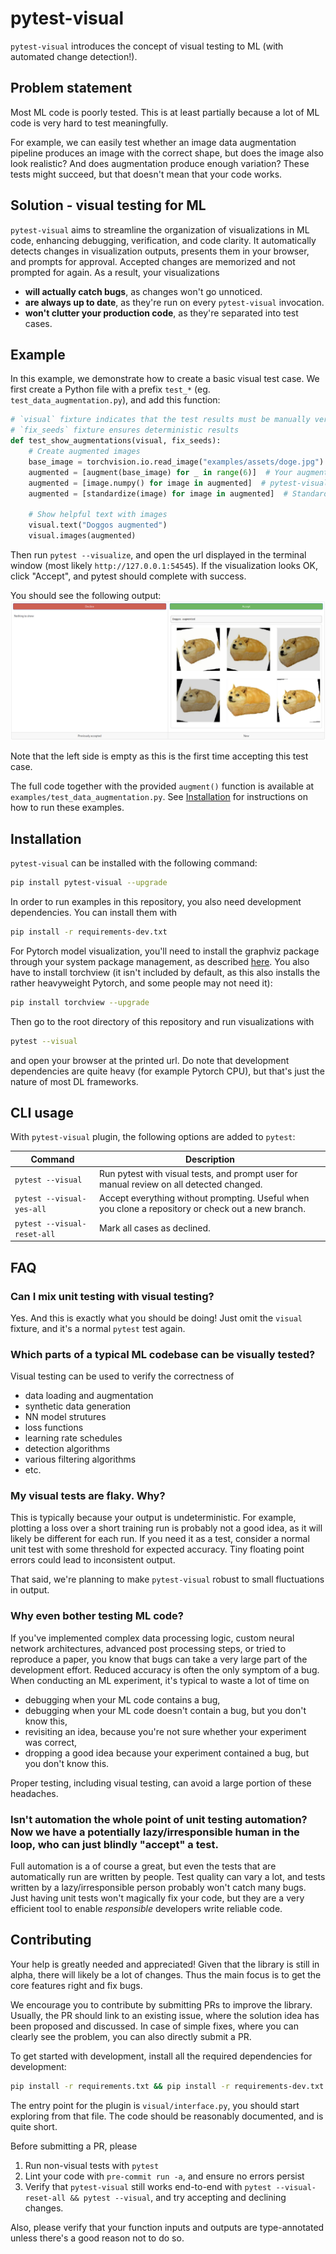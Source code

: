 # pytest-visual

`pytest-visual` introduces the concept of visual testing to ML (with automated change detection!).

## Problem statement

Most ML code is poorly tested. This is at least partially because a lot of ML code is very hard to test meaningfully.

For example, we can easily test whether an image data augmentation pipeline produces an image with the correct shape, but does the image also look realistic? And does augmentation produce enough variation? These tests might succeed, but that doesn't mean that your code works.

## Solution - visual testing for ML

`pytest-visual` aims to streamline the organization of visualizations in ML code, enhancing debugging, verification, and code clarity. It automatically detects changes in visualization outputs, presents them in your browser, and prompts for approval. Accepted changes are memorized and not prompted for again. As a result, your visualizations

- **will actually catch bugs**, as changes won't go unnoticed.
- **are always up to date**, as they're run on every `pytest-visual` invocation.
- **won't clutter your production code**, as they're separated into test cases.

## Example

In this example, we demonstrate how to create a basic visual test case. We first create a Python file with a prefix `test_*` (eg. `test_data_augmentation.py`), and add this function:

```python
# `visual` fixture indicates that the test results must be manually verified
# `fix_seeds` fixture ensures deterministic results
def test_show_augmentations(visual, fix_seeds):
    # Create augmented images
    base_image = torchvision.io.read_image("examples/assets/doge.jpg")  # Load the base image
    augmented = [augment(base_image) for _ in range(6)]  # Your augmentation function
    augmented = [image.numpy() for image in augmented]  # pytest-visual accepts only numpy images
    augmented = [standardize(image) for image in augmented]  # Standardize image to uint8 with [0, 255] range and HWC format

    # Show helpful text with images
    visual.text("Doggos augmented")
    visual.images(augmented)
```

Then run `pytest --visualize`, and open the url displayed in the terminal window (most likely `http://127.0.0.1:54545`). If the visualization looks OK, click "Accept", and pytest should complete with success.

You should see the following output:
![A before and after image showing the effect of data augmentation on a picture of a dog.](examples/screenshots/data_augmentation.jpg?raw=true)

Note that the left side is empty as this is the first time accepting this test case.

The full code together with the provided `augment()` function is available at `examples/test_data_augmentation.py`. See [Installation](#installation) for instructions on how to run these examples.

## Installation

`pytest-visual` can be installed with the following command:

```bash
pip install pytest-visual --upgrade
```

In order to run examples in this repository, you also need development dependencies. You can install them with

```bash
pip install -r requirements-dev.txt
```

For Pytorch model visualization, you'll need to install the graphviz package through your system package management, as described [here](https://graphviz.org/download/). You also have to install torchview (it isn't included by default, as this also installs the rather heavyweight Pytorch, and some people may not need it):

```bash
pip install torchview --upgrade
```

Then go to the root directory of this repository and run visualizations with

```bash
pytest --visual
```

and open your browser at the printed url. Do note that development dependencies are quite heavy (for example Pytorch CPU), but that's just the nature of most DL frameworks.

## CLI usage

With `pytest-visual` plugin, the following options are added to `pytest`:

| Command                     | Description                                                                                        |
| --------------------------- | -------------------------------------------------------------------------------------------------- |
| `pytest --visual`           | Run pytest with visual tests, and prompt user for manual review on all detected changed.           |
| `pytest --visual-yes-all`   | Accept everything without prompting. Useful when you clone a repository or check out a new branch. |
| `pytest --visual-reset-all` | Mark all cases as declined.                                                                        |

## FAQ

### Can I mix unit testing with visual testing?

Yes. And this is exactly what you should be doing! Just omit the `visual` fixture, and it's a normal `pytest` test again.

### Which parts of a typical ML codebase can be visually tested?

Visual testing can be used to verify the correctness of

- data loading and augmentation
- synthetic data generation
- NN model strutures
- loss functions
- learning rate schedules
- detection algorithms
- various filtering algorithms
- etc.

### My visual tests are flaky. Why?

This is typically because your output is undeterministic. For example, plotting a loss over a short training run is probably not a good idea, as it will likely be different for each run. If you need it as a test, consider a normal unit test with some threshold for expected accuracy. Tiny floating point errors could lead to inconsistent output.

That said, we're planning to make `pytest-visual` robust to small fluctuations in output.

### Why even bother testing ML code?

If you've implemented complex data processing logic, custom neural network architectures, advanced post processing steps, or tried to reproduce a paper, you know that bugs can take a very large part of the development effort. Reduced accuracy is often the only symptom of a bug. When conducting an ML experiment, it's typical to waste a lot of time on

- debugging when your ML code contains a bug,
- debugging when your ML code doesn't contain a bug, but you don't know this,
- revisiting an idea, because you're not sure whether your experiment was correct,
- dropping a good idea because your experiment contained a bug, but you don't know this.

Proper testing, including visual testing, can avoid a large portion of these headaches.

### Isn't automation the whole point of unit testing automation? Now we have a potentially lazy/irresponsible human in the loop, who can just blindly "accept" a test.

Full automation is a of course a great, but even the tests that are automatically run are written by people. Test quality can vary a lot, and tests written by a lazy/irresponsible person probably won't catch many bugs. Just having unit tests won't magically fix your code, but they are a very efficient tool to enable *responsible* developers write reliable code.

## Contributing

Your help is greatly needed and appreciated! Given that the library is still in alpha, there will likely be a lot of changes. Thus the main focus is to get the core features right and fix bugs.

We encourage you to contribute by submitting PRs to improve the library. Usually, the PR should link to an existing issue, where the solution idea has been proposed and discussed. In case of simple fixes, where you can clearly see the problem, you can also directly submit a PR.

To get started with development, install all the required dependencies for development:

```bash
pip install -r requirements.txt && pip install -r requirements-dev.txt && pip install -e .
```

The entry point for the plugin is `visual/interface.py`, you should start exploring from that file. The code should be reasonably documented, and is quite short.

Before submitting a PR, please

1. Run non-visual tests with `pytest`
2. Lint your code with `pre-commit run -a`, and ensure no errors persist
3. Verify that `pytest-visual` still works end-to-end with `pytest --visual-reset-all && pytest --visual`, and try accepting and declining changes.

Also, please verify that your function inputs and outputs are type-annotated unless there's a good reason not to do so.
